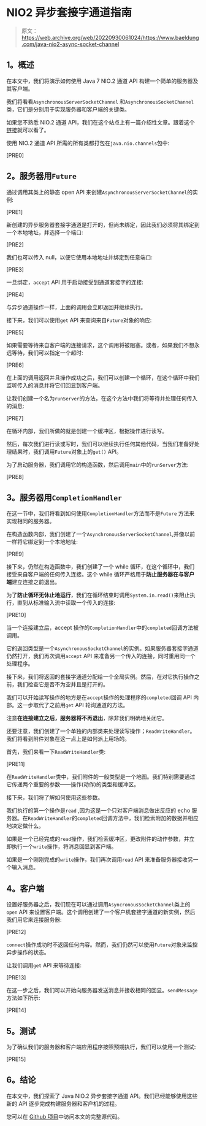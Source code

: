 # NIO2 异步套接字通道指南

> 原文：<https://web.archive.org/web/20220930061024/https://www.baeldung.com/java-nio2-async-socket-channel>

## **1。概述**

在本文中，我们将演示如何使用 Java 7 NIO.2 通道 API 构建一个简单的服务器及其客户端。

我们将看看`AsynchronousServerSocketChannel` 和`AsynchronousSocketChannel`类，它们是分别用于实现服务器和客户端的关键类。

如果您不熟悉 NIO.2 通道 API，我们在这个站点上有一篇介绍性文章。跟着这个[链接](/web/20221013193920/https://www.baeldung.com/java-nio-2-async-channels)就可以看了。

使用 NIO.2 通道 API 所需的所有类都打包在`java.nio.channels`包中:

[PRE0]

## **2。服务器用`Future`**

通过调用其类上的静态 open API 来创建`AsynchronousServerSocketChannel`的实例:

[PRE1]

新创建的异步服务器套接字通道是打开的，但尚未绑定，因此我们必须将其绑定到一个本地地址，并选择一个端口:

[PRE2]

我们也可以传入 null，以便它使用本地地址并绑定到任意端口:

[PRE3]

一旦绑定，`accept` API 用于启动接受到通道套接字的连接:

[PRE4]

与异步通道操作一样，上面的调用会立即返回并继续执行。

接下来，我们可以使用`get` API 来查询来自`Future`对象的响应:

[PRE5]

如果需要等待来自客户端的连接请求，这个调用将被阻塞。或者，如果我们不想永远等待，我们可以指定一个超时:

[PRE6]

在上面的调用返回并且操作成功之后，我们可以创建一个循环，在这个循环中我们监听传入的消息并将它们回显到客户端。

让我们创建一个名为`runServer`的方法，在这个方法中我们将等待并处理任何传入的消息:

[PRE7]

在循环内部，我们所做的就是创建一个缓冲区，根据操作进行读写。

然后，每次我们进行读或写时，我们可以继续执行任何其他代码，当我们准备好处理结果时，我们调用`Future`对象上的`get()` API。

为了启动服务器，我们调用它的构造函数，然后调用`main`中的`runServer`方法:

[PRE8]

## **3。服务器用`CompletionHandler`**

在这一节中，我们将看到如何使用`CompletionHandler`方法而不是`Future` 方法来实现相同的服务器。

在构造函数内部，我们创建了一个`AsynchronousServerSocketChannel`,并像以前一样将它绑定到一个本地地址:

[PRE9]

接下来，仍然在构造函数中，我们创建了一个 while 循环，在这个循环中，我们接受来自客户端的任何传入连接。这个 while 循环严格用于**防止服务器在与客户端**建立连接之前退出。

为了**防止循环无休止地运行**，我们在循环结束时调用`System.in.read()`来阻止执行，直到从标准输入流中读取一个传入的连接:

[PRE10]

当一个连接建立后，accept 操作的`CompletionHandler`中的`completed`回调方法被调用。

它的返回类型是一个`AsynchronousSocketChannel`的实例。如果服务器套接字通道仍然打开，我们再次调用`accept` API 来准备另一个传入的连接，同时重用同一个处理程序。

接下来，我们将返回的套接字通道分配给一个全局实例。然后，在对它执行操作之前，我们检查它是否不为空并且是打开的。

我们可以开始读写操作的地方是在`accept`操作的处理程序的`completed`回调 API 内部。这一步取代了之前用`get` API 轮询通道的方法。

注意**在连接建立之后，服务器将不再退出**，除非我们明确地关闭它。

还要注意，我们创建了一个单独的内部类来处理读写操作；`ReadWriteHandler`。我们将看到附件对象在这一点上是如何派上用场的。

首先，我们来看一下`ReadWriteHandler`类:

[PRE11]

在`ReadWriteHandler`类中，我们附件的一般类型是一个地图。我们特别需要通过它传递两个重要的参数——操作(动作)的类型和缓冲区。

接下来，我们将了解如何使用这些参数。

我们执行的第一个操作是`read` ,因为这是一个只对客户端消息做出反应的 echo 服务器。在`ReadWriteHandler`的`completed`回调方法中，我们检索附加的数据并相应地决定做什么。

如果是一个已经完成的`read`操作，我们检索缓冲区，更改附件的动作参数，并立即执行一个`write`操作，将消息回显到客户端。

如果是一个刚刚完成的`write`操作，我们再次调用`read` API 来准备服务器接收另一个输入消息。

## **4。客户端**

设置好服务器之后，我们现在可以通过调用`AsyncronousSocketChannel`类上的`open` API 来设置客户端。这个调用创建了一个客户机套接字通道的新实例，然后我们用它来连接服务器:

[PRE12]

`connect`操作成功时不返回任何内容。然而，我们仍然可以使用`Future`对象来监控异步操作的状态。

让我们调用`get` API 来等待连接:

[PRE13]

在这一步之后，我们可以开始向服务器发送消息并接收相同的回显。`sendMessage`方法如下所示:

[PRE14]

## **5。测试**

为了确认我们的服务器和客户端应用程序按照预期执行，我们可以使用一个测试:

[PRE15]

## **6。结论**

在本文中，我们探索了 Java NIO.2 异步套接字通道 API。我们已经能够使用这些新的 API 逐步完成构建服务器和客户机的过程。

您可以在 [Github 项目](https://web.archive.org/web/20221013193920/https://github.com/eugenp/tutorials/tree/master/core-java-modules/core-java-nio)中访问本文的完整源代码。